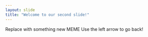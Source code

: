 ```yaml
---
layout: slide
title: "Welcome to our second slide!"
---
```

Replace with something new MEME
Use the left arrow to go back!

